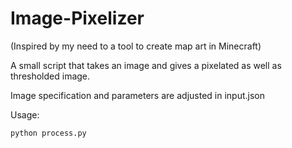 # Image-Pixelizer
(Inspired by my need to a tool to create map art in Minecraft)

A small script that takes an image and gives a pixelated as well as thresholded image.

Image specification and parameters are adjusted in input.json

Usage:
```
python process.py
```
